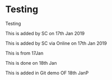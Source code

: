 # Testing
Testing

<p>This is added by SC on 17th Jan 2019</p>
<p>This is added by SC via Online on 17th Jan 2019</p>
<p>This is from 17Jan</p>

This is done on 18th Jan

This is added in Git demo OF 18th JanP